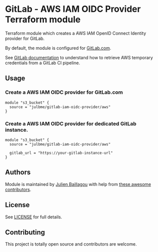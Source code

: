 # GitLab - AWS IAM OIDC Provider Terraform module

Terraform module which creates a AWS IAM OpenID Connect Identity provider for GitLab.

By default, the module is configured for [GitLab.com](https://gitlab.com).

See [GitLab documentation](https://docs.gitlab.com/ee/ci/cloud_services/aws/) to understand how to retrieve AWS temporary credentials from a GitLab CI pipeline.

## Usage

### Create a AWS IAM OIDC provider for GitLab.com

```hcl
module "s3_bucket" {
  source = "julbme/gitlab-iam-oidc-provider/aws"
}
```

### Create a AWS IAM OIDC provider for dedicated GitLab instance.

```hcl
module "s3_bucket" {
  source = "julbme/gitlab-iam-oidc-provider/aws"

  gitlab_url = "https://your-gitlab-instance-url"
}
```

## Authors

Module is maintained by [Julien Baillagou](https://github.com/julb) with help from [these awesome contributors](https://github.com/julbme/terraform-aws-gitlab-iam-oidc-provider/graphs/contributors).

## License

See [LICENSE](LICENSE) for full details.

## Contributing

This project is totally open source and contributors are welcome.
